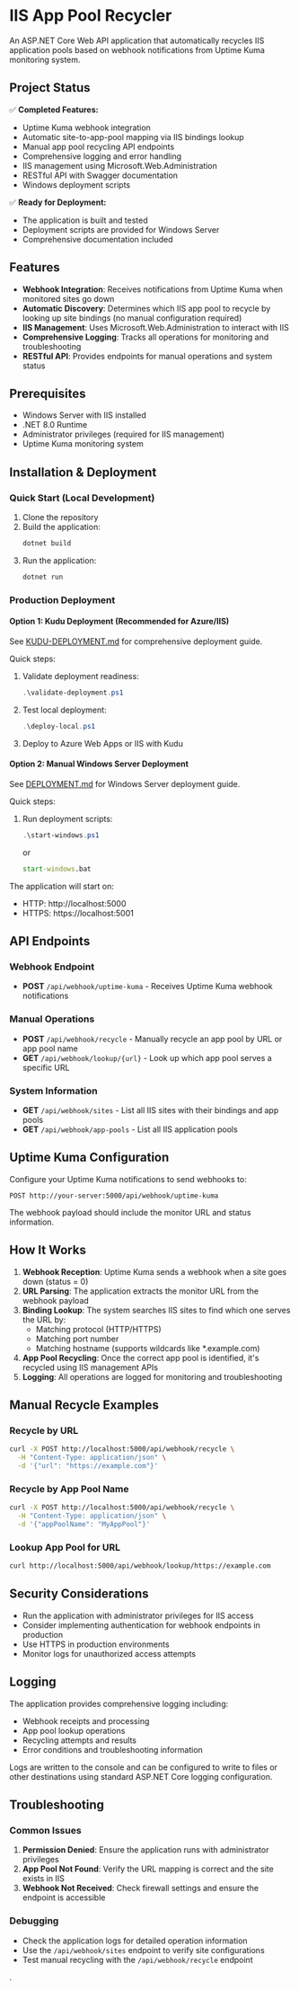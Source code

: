 # IIS App Pool Recycler

An ASP.NET Core Web API application that automatically recycles IIS application pools based on webhook notifications from Uptime Kuma monitoring system.

## Project Status

✅ **Completed Features:**
- Uptime Kuma webhook integration
- Automatic site-to-app-pool mapping via IIS bindings lookup
- Manual app pool recycling API endpoints
- Comprehensive logging and error handling
- IIS management using Microsoft.Web.Administration
- RESTful API with Swagger documentation
- Windows deployment scripts

✅ **Ready for Deployment:**
- The application is built and tested
- Deployment scripts are provided for Windows Server
- Comprehensive documentation included

## Features

- **Webhook Integration**: Receives notifications from Uptime Kuma when monitored sites go down
- **Automatic Discovery**: Determines which IIS app pool to recycle by looking up site bindings (no manual configuration required)
- **IIS Management**: Uses Microsoft.Web.Administration to interact with IIS
- **Comprehensive Logging**: Tracks all operations for monitoring and troubleshooting
- **RESTful API**: Provides endpoints for manual operations and system status

## Prerequisites

- Windows Server with IIS installed
- .NET 8.0 Runtime
- Administrator privileges (required for IIS management)
- Uptime Kuma monitoring system

## Installation & Deployment

### Quick Start (Local Development)
1. Clone the repository
2. Build the application:
   ```bash
   dotnet build
   ```
3. Run the application:
   ```bash
   dotnet run
   ```

### Production Deployment

#### Option 1: Kudu Deployment (Recommended for Azure/IIS)
See [KUDU-DEPLOYMENT.md](KUDU-DEPLOYMENT.md) for comprehensive deployment guide.

Quick steps:
1. Validate deployment readiness:
   ```powershell
   .\validate-deployment.ps1
   ```
2. Test local deployment:
   ```powershell
   .\deploy-local.ps1
   ```
3. Deploy to Azure Web Apps or IIS with Kudu

#### Option 2: Manual Windows Server Deployment
See [DEPLOYMENT.md](DEPLOYMENT.md) for Windows Server deployment guide.

Quick steps:
1. Run deployment scripts:
   ```powershell
   .\start-windows.ps1
   ```
   or
   ```cmd
   start-windows.bat
   ```

The application will start on:
- HTTP: http://localhost:5000
- HTTPS: https://localhost:5001

## API Endpoints

### Webhook Endpoint
- **POST** `/api/webhook/uptime-kuma` - Receives Uptime Kuma webhook notifications

### Manual Operations
- **POST** `/api/webhook/recycle` - Manually recycle an app pool by URL or app pool name
- **GET** `/api/webhook/lookup/{url}` - Look up which app pool serves a specific URL

### System Information
- **GET** `/api/webhook/sites` - List all IIS sites with their bindings and app pools
- **GET** `/api/webhook/app-pools` - List all IIS application pools

## Uptime Kuma Configuration

Configure your Uptime Kuma notifications to send webhooks to:
```
POST http://your-server:5000/api/webhook/uptime-kuma
```

The webhook payload should include the monitor URL and status information.

## How It Works

1. **Webhook Reception**: Uptime Kuma sends a webhook when a site goes down (status = 0)
2. **URL Parsing**: The application extracts the monitor URL from the webhook payload
3. **Binding Lookup**: The system searches IIS sites to find which one serves the URL by:
   - Matching protocol (HTTP/HTTPS)
   - Matching port number
   - Matching hostname (supports wildcards like *.example.com)
4. **App Pool Recycling**: Once the correct app pool is identified, it's recycled using IIS management APIs
5. **Logging**: All operations are logged for monitoring and troubleshooting

## Manual Recycle Examples

### Recycle by URL
```bash
curl -X POST http://localhost:5000/api/webhook/recycle \
  -H "Content-Type: application/json" \
  -d '{"url": "https://example.com"}'
```

### Recycle by App Pool Name
```bash
curl -X POST http://localhost:5000/api/webhook/recycle \
  -H "Content-Type: application/json" \
  -d '{"appPoolName": "MyAppPool"}'
```

### Lookup App Pool for URL
```bash
curl http://localhost:5000/api/webhook/lookup/https://example.com
```

## Security Considerations

- Run the application with administrator privileges for IIS access
- Consider implementing authentication for webhook endpoints in production
- Use HTTPS in production environments
- Monitor logs for unauthorized access attempts

## Logging

The application provides comprehensive logging including:
- Webhook receipts and processing
- App pool lookup operations
- Recycling attempts and results
- Error conditions and troubleshooting information

Logs are written to the console and can be configured to write to files or other destinations using standard ASP.NET Core logging configuration.

## Troubleshooting

### Common Issues

1. **Permission Denied**: Ensure the application runs with administrator privileges
2. **App Pool Not Found**: Verify the URL mapping is correct and the site exists in IIS
3. **Webhook Not Received**: Check firewall settings and ensure the endpoint is accessible

### Debugging

- Check the application logs for detailed operation information
- Use the `/api/webhook/sites` endpoint to verify site configurations
- Test manual recycling with the `/api/webhook/recycle` endpoint

.